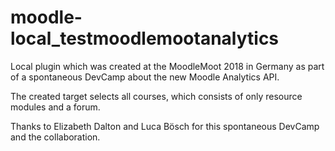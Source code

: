 # moodle-local_testmoodlemootanalytics
Local plugin which was created at the MoodleMoot 2018 in Germany as part of a spontaneous DevCamp about the new Moodle Analytics API.

The created target selects all courses, which consists of only resource modules and a forum.

Thanks to Elizabeth Dalton and Luca Bösch for this spontaneous DevCamp and the collaboration.  
